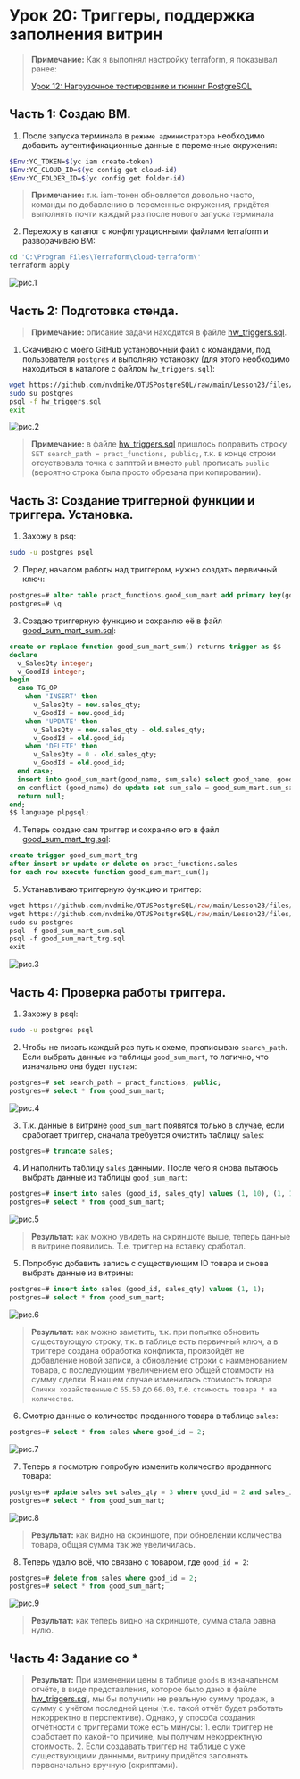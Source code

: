 # Урок 20: Триггеры, поддержка заполнения витрин

> **Примечание:** Как я выполнял настройку terraform, я показывал ранее:
> 
> [Урок 12: Нагрузочное тестирование и тюнинг PostgreSQL](https://github.com/nvdmike/OTUSPostgreSQL/blob/main/Lesson12/Lesson12.md "Урок 12: Нагрузочное тестирование и тюнинг PostgreSQL")

## Часть 1: Создаю ВМ.

1. После запуска терминала в `режиме администратора` необходимо добавить аутентификационные данные в переменные окружения:

```bash
$Env:YC_TOKEN=$(yc iam create-token)
$Env:YC_CLOUD_ID=$(yc config get cloud-id)
$Env:YC_FOLDER_ID=$(yc config get folder-id)
```

> **Примечание:** т.к. iam-токен обновляется довольно часто, команды по добавлению в переменные окружения, придётся выполнять почти каждый раз после нового запуска терминала

2. Перехожу в каталог с конфигурационными файлами terraform и разворачиваю ВМ:

```bash
cd 'C:\Program Files\Terraform\cloud-terraform\'
terraform apply
```

![рис.1](images/01.png)

## Часть 2: Подготовка стенда.

> **Примечание:** описание задачи находится в файле [hw_triggers.sql](https://github.com/nvdmike/OTUSPostgreSQL/blob/main/Lesson23/files/hw_triggers.sql "hw_triggers.sql").

1. Скачиваю с моего GitHub установочный файл с командами, под пользователя `postgres` и выполняю установку (для этого необходимо находиться в каталоге с файлом `hw_triggers.sql`):

```bash
wget https://github.com/nvdmike/OTUSPostgreSQL/raw/main/Lesson23/files/hw_triggers.sql
sudo su postgres
psql -f hw_triggers.sql
exit
```

![рис.2](images/02.png)

> **Примечание:** в файле [hw_triggers.sql](https://github.com/nvdmike/OTUSPostgreSQL/blob/main/Lesson23/files/hw_triggers.sql "hw_triggers.sql") пришлось поправить строку `SET search_path = pract_functions, public;`, т.к. в конце строки отсуствовала точка с запятой и вместо `publ` прописать `public` (вероятно строка была просто обрезана при копировании).

## Часть 3: Создание триггерной функции и триггера. Установка.

1. Захожу в psq:

```bash
sudo -u postgres psql
```

2. Перед началом работы над триггером, нужно создать первичный ключ:

```sql
postgres=# alter table pract_functions.good_sum_mart add primary key(good_name);
postgres=# \q
```

3. Создаю триггерную функцию и сохраняю её в файл [good_sum_mart_sum.sql](https://github.com/nvdmike/OTUSPostgreSQL/blob/main/Lesson23/files/good_sum_mart_sum.sql "good_sum_mart_sum.sql"):

```sql
create or replace function good_sum_mart_sum() returns trigger as $$
declare
  v_SalesQty integer;
  v_GoodId integer;
begin
  case TG_OP
    when 'INSERT' then
      v_SalesQty = new.sales_qty;
      v_GoodId = new.good_id; 
    when 'UPDATE' then
      v_SalesQty = new.sales_qty - old.sales_qty;
      v_GoodId = old.good_id;
    when 'DELETE' then
      v_SalesQty = 0 - old.sales_qty;
      v_GoodId = old.good_id;
  end case;
  insert into good_sum_mart(good_name, sum_sale) select good_name, good_price * v_SalesQty from goods where goods_id = v_GoodId
  on conflict (good_name) do update set sum_sale = good_sum_mart.sum_sale + excluded.sum_sale where good_sum_mart.good_name = excluded.good_name;
  return null;
end;
$$ language plpgsql;
```

4. Теперь создаю сам триггер и сохраняю его в файл [good_sum_mart_trg.sql](https://github.com/nvdmike/OTUSPostgreSQL/blob/main/Lesson23/files/good_sum_mart_trg.sql "good_sum_mart_trg.sql"):

```sql
create trigger good_sum_mart_trg
after insert or update or delete on pract_functions.sales
for each row execute function good_sum_mart_sum();
```

5. Устанавливаю триггерную функцию и триггер:

```sql
wget https://github.com/nvdmike/OTUSPostgreSQL/raw/main/Lesson23/files/good_sum_mart_sum.sql
wget https://github.com/nvdmike/OTUSPostgreSQL/raw/main/Lesson23/files/good_sum_mart_trg.sql
sudo su postgres
psql -f good_sum_mart_sum.sql
psql -f good_sum_mart_trg.sql
exit
```

![рис.3](images/03.png)

## Часть 4: Проверка работы триггера.

1. Захожу в psql:

```bash
sudo -u postgres psql
```

2. Чтобы не писать каждый раз путь к схеме, прописываю `search_path`. Если выбрать данные из таблицы `good_sum_mart`, то логично, что изначально она будет пустая:

```sql
postgres=# set search_path = pract_functions, public;
postgres=# select * from good_sum_mart;
```

![рис.4](images/04.png)

3. Т.к. данные в витрине `good_sum_mart` появятся только в случае, если сработает триггер, сначала требуется очистить таблицу `sales`:

```sql
postgres=# truncate sales;
```

4. И наполнить таблицу `sales` данными. После чего я снова пытаюсь выбрать данные из таблицы `good_sum_mart`:

```sql
postgres=# insert into sales (good_id, sales_qty) values (1, 10), (1, 1), (1, 120), (2, 1);
postgres=# select * from good_sum_mart;
```

![рис.5](images/05.png)

> **Результат:** как можно увидеть на скриншоте выше, теперь данные в витрине появились. Т.е. триггер на вставку сработал.

5. Попробую добавить запись с существующим ID товара и снова выбрать данные из витрины:

```sql
postgres=# insert into sales (good_id, sales_qty) values (1, 1);
postgres=# select * from good_sum_mart;
```

![рис.6](images/06.png)

> **Результат:** как можно заметить, т.к. при попытке обновить существующую строку, т.к. в таблице есть первичный ключ, а в триггере создана обработка конфликта, произойдёт не добавление новой записи, а обновление строки с наименованием товара, с последующим увеличением его общей стоимости на сумму сделки. В нашем случае изменилась стоимость товара `Спички хозайственные` с `65.50` до `66.00`, т.е. `стоимость товара * на количество`.

6. Смотрю данные о количестве проданного товара в таблице `sales`:

```sql
postgres=# select * from sales where good_id = 2;
```

![рис.7](images/07.png)

7. Теперь я посмотрю попробую изменить количество проданного товара:

```sql
postgres=# update sales set sales_qty = 3 where good_id = 2 and sales_id = 8;
postgres=# select * from good_sum_mart;
```

![рис.8](images/08.png)

> **Результат:** как видно на скриншоте, при обновлении количества товара, общая сумма так же увеличилась.

8. Теперь удалю всё, что связано с товаром, где `good_id = 2`:

```sql
postgres=# delete from sales where good_id = 2;
postgres=# select * from good_sum_mart;
```

![рис.9](images/09.png)

> **Результат:** как теперь видно на скриншоте, сумма стала равна нулю.

## Часть 4: Задание со *

> **Результат:** При изменении цены в таблице `goods` в изначальном отчёте, в виде представления, которое было дано в файле [hw_triggers.sql](https://github.com/nvdmike/OTUSPostgreSQL/blob/main/Lesson23/files/hw_triggers.sql "hw_triggers.sql"), мы бы получили не реальную сумму продаж, а сумму с учётом последней цены (т.е. такой отчёт будет работать некорректно в перспективе). Однако, у способа создания отчётности с триггерами тоже есть минусы: 1. если триггер не сработает по какой-то причине, мы получим некорректную стоимость. 2. Если создавать триггер на таблице с уже существующими данными, витрину придётся заполнять первоначально вручную (скриптами).